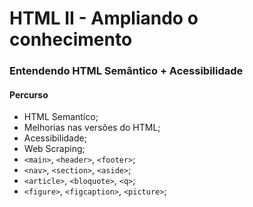 # HTML II - Ampliando o conhecimento 

### Entendendo HTML Semântico + Acessibilidade

#### Percurso

* HTML Semantico;
* Melhorias nas versões do HTML;
* Acessibilidade;
* Web Scraping;
* `<main>`, `<header>`, `<footer>`;
* `<nav>`, `<section>`, `<aside>`;
* `<article>`, `<bloquote>`, `<q>`;
* `<figure>`, `<figcaption>`, `<picture>`;